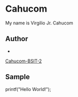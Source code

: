# Cahucom
My name is Virgilio Jr. Cahucom 
## Author
*
[Cahucom-BSIT-2](http://github.com/cahucom-BSIT-2)
## Sample
printf("Hello World!");
